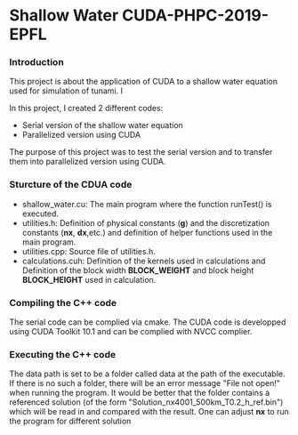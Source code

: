 # Shallow Water CUDA-PHPC-2019-EPFL

### Introduction

This project is about the application of CUDA to a shallow water equation used for simulation of tunami. I

In this project, I created 2 different codes:
- Serial version of the shallow water equation
- Parallelized version using CUDA

The purpose of this project was to test the serial version and to transfer them into parallelized version using CUDA.

### Sturcture of the CDUA code

- shallow_water.cu: The main program where the function runTest() is executed. 
- utilities.h: Definition of physical constants (**g**) and the discretization constants (**nx**, **dx**,etc.) and definition of helper functions used in the main program.
- utilities.cpp: Source file of utilities.h.
- calculations.cuh: Definition of the kernels used in calculations and Definition of the block width **BLOCK_WEIGHT** and block height **BLOCK_HEIGHT** used in calculation. 

### Compiling the C++ code
The serial code can be complied via cmake. The CUDA code is developped using CUDA Toolkit 10.1 and can be complied with NVCC complier.

### Executing the C++ code
The data path is set to be a folder called data at the path of the executable. If there is no such a folder, there will be an error message "File not open!" when running the program. 
It would be better that the folder contains a referenced solution (of the form "Solution_nx4001_500km_T0.2_h_ref.bin") which will be read in and compared with the result. One can
adjust **nx** to run the program for different solution






